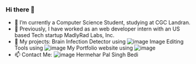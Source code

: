 ### Hi there 👋

- 🔭 I’m currently a Computer Science Student, studying at CGC Landran.
- 🌱 Previously, I have worked as an web developer intern with an US based Tech startup MadlyRad Labs, Inc.
- 💬 My projects: Brain Infection Detector using ![image](https://user-images.githubusercontent.com/63737394/124374069-be032300-dcb5-11eb-9fd4-ced7b2b79e70.png)
                  Image Editing Tools using ![image](https://user-images.githubusercontent.com/63737394/124374075-d410e380-dcb5-11eb-8bf4-259ea440579d.png)
                  My Portfolio website using ![image](https://www.google.com/imgres?imgurl=https%3A%2F%2Fpractity.com%2Fen%2Fwp-content%2Fuploads%2Fsites%2F2%2F2018%2F03%2Fhtml-css-tutorials2.jpg&imgrefurl=https%3A%2F%2Fpractity.com%2F481-2%2F&tbnid=XCgp9QQWSwA7yM&vet=12ahUKEwi1vO6U1sjxAhX1_3MBHc_ZBkEQMygFegUIARDVAQ..i&docid=jlTqXuh8oOktnM&w=200&h=200&q=html%20css&ved=2ahUKEwi1vO6U1sjxAhX1_3MBHc_ZBkEQMygFegUIARDVAQ) 
- 📫 Contact Me: ![image](https://image.flaticon.com/icons/png/512/174/174857.png) Hermehar Pal Singh Bedi

